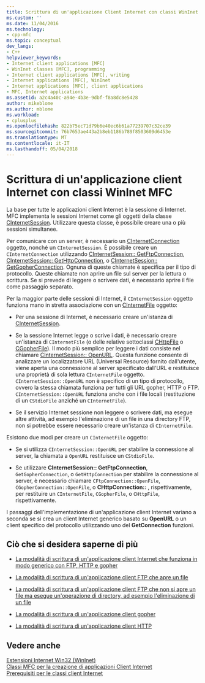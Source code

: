 ```yaml
---
title: Scrittura di un'applicazione Client Internet con classi WinInet MFC | Documenti Microsoft
ms.custom: ''
ms.date: 11/04/2016
ms.technology:
- cpp-mfc
ms.topic: conceptual
dev_langs:
- C++
helpviewer_keywords:
- Internet client applications [MFC]
- WinInet classes [MFC], programming
- Internet client applications [MFC], writing
- Internet applications [MFC], WinInet
- Internet applications [MFC], client applications
- MFC, Internet applications
ms.assetid: a2c4a40c-a94e-4b3e-9dbf-f8a8dc8e5428
author: mikeblome
ms.author: mblome
ms.workload:
- cplusplus
ms.openlocfilehash: 822b75ec71d79b6e40ec6b61a77239707c32ce39
ms.sourcegitcommit: 76b7653ae443a2b8eb1186b789f8503609d6453e
ms.translationtype: MT
ms.contentlocale: it-IT
ms.lasthandoff: 05/04/2018
---
```

# <a name="writing-an-internet-client-application-using-mfc-wininet-classes"></a>Scrittura di un'applicazione client Internet con classi WinInet MFC
La base per tutte le applicazioni client Internet è la sessione di Internet. MFC implementa le sessioni Internet come gli oggetti della classe [CInternetSession](../mfc/reference/cinternetsession-class.md). Utilizzare questa classe, è possibile creare una o più sessioni simultanee.  
  
 Per comunicare con un server, è necessario un [CInternetConnection](../mfc/reference/cinternetconnection-class.md) oggetto, nonché un `CInternetSession`. È possibile creare un `CInternetConnection` utilizzando [CInternetSession:: GetFtpConnection](../mfc/reference/cinternetsession-class.md#getftpconnection), [CInternetSession:: GetHttpConnection](../mfc/reference/cinternetsession-class.md#gethttpconnection), o [CInternetSession:: GetGopherConnection](../mfc/reference/cinternetsession-class.md#getgopherconnection). Ognuna di queste chiamate è specifica per il tipo di protocollo. Queste chiamate non aprire un file sul server per la lettura o scrittura. Se si prevede di leggere o scrivere dati, è necessario aprire il file come passaggio separato.  
  
 Per la maggior parte delle sessioni di Internet, il `CInternetSession` oggetto funziona mano in stretta associazione con un [CInternetFile](../mfc/reference/cinternetfile-class.md) oggetto:  
  
-   Per una sessione di Internet, è necessario creare un'istanza di [CInternetSession](../mfc/reference/cinternetsession-class.md).  
  
-   Se la sessione Internet legge o scrive i dati, è necessario creare un'istanza di `CInternetFile` (o delle relative sottoclassi [CHttpFile](../mfc/reference/chttpfile-class.md) o [CGopherFile](../mfc/reference/cgopherfile-class.md)). Il modo più semplice per leggere i dati consiste nel chiamare [CInternetSession:: OpenURL](../mfc/reference/cinternetsession-class.md#openurl). Questa funzione consente di analizzare un localizzatore URL (Universal Resource) fornito dall'utente, viene aperta una connessione al server specificato dall'URL e restituisce una proprietà di sola lettura `CInternetFile` oggetto. `CInternetSession::OpenURL` non è specifico di un tipo di protocollo, ovvero la stessa chiamata funziona per tutti gli URL gopher, HTTP o FTP. `CInternetSession::OpenURL` funziona anche con i file locali (restituzione di un `CStdioFile` anziché un `CInternetFile`).  
  
-   Se il servizio Internet sessione non leggere o scrivere dati, ma esegue altre attività, ad esempio l'eliminazione di un file in una directory FTP, non si potrebbe essere necessario creare un'istanza di `CInternetFile`.  
  
 Esistono due modi per creare un `CInternetFile` oggetto:  
  
-   Se si utilizza `CInternetSession::OpenURL` per stabilire la connessione al server, la chiamata a `OpenURL` restituisce un `CStdioFile`.  
  
-   Se utilizzare **CInternetSession:: GetFtpConnection**, `GetGopherConnection`, o `GetHttpConnection` per stabilire la connessione al server, è necessario chiamare `CFtpConnection::OpenFile`, `CGopherConnection::OpenFile`, o **CHttpConnection::**  , rispettivamente, per restituire un `CInternetFile`, `CGopherFile`, o `CHttpFile`, rispettivamente.  
  
 I passaggi dell'implementazione di un'applicazione client Internet variano a seconda se si crea un client Internet generico basato su **OpenURL** o un client specifico del protocollo utilizzando uno del **GetConnection** funzioni.  
  
## <a name="what-do-you-want-to-know-more-about"></a>Ciò che si desidera saperne di più  
  
-   [La modalità di scrittura di un'applicazione client Internet che funziona in modo generico con FTP, HTTP e gopher](../mfc/steps-in-a-typical-internet-client-application.md)  
  
-   [La modalità di scrittura di un'applicazione client FTP che apre un file](../mfc/steps-in-a-typical-ftp-client-application.md)  
  
-   [La modalità di scrittura di un'applicazione client FTP che non si apre un file ma esegue un'operazione di directory, ad esempio l'eliminazione di un file](../mfc/steps-in-a-typical-ftp-client-application-to-delete-a-file.md)  
  
-   [La modalità di scrittura di un'applicazione client gopher](../mfc/steps-in-a-typical-gopher-client-application.md)  
  
-   [La modalità di scrittura di un'applicazione client HTTP](../mfc/steps-in-a-typical-http-client-application.md)  
  
## <a name="see-also"></a>Vedere anche  
 [Estensioni Internet Win32 (WinInet)](../mfc/win32-internet-extensions-wininet.md)   
 [Classi MFC per la creazione di applicazioni Client Internet](../mfc/mfc-classes-for-creating-internet-client-applications.md)   
 [Prerequisiti per le classi client Internet](../mfc/prerequisites-for-internet-client-classes.md)
